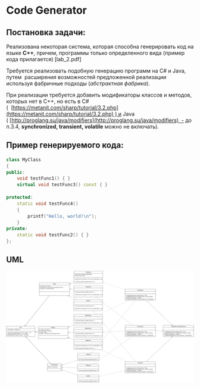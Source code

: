# Code Generator
## Постановка задачи:
Реализована некоторая система, которая способна генерировать код на языке **С++**, причем, программы только определенного вида (пример кода прилагается) [lab_2.pdf]

Требуется реализовать подобную генерацию программ на С# и Java, путем  расширения возможностей предложенной реализации используя фабричные подходы (_абстрактная фабрика_).

При реализации требуется добавить модификаторы классов и методов, которых нет в C++, но есть в C# (  [https://metanit.com/sharp/tutorial/3.2.php](https://metanit.com/sharp/tutorial/3.2.php) ) и Java  ( [http://proglang.su/java/modifiers](http://proglang.su/java/modifiers)  - до п.3.4, **synchronized, transient, volatile** можно не включать).

## Пример генерируемого кода:
```cpp
class MyClass 
{ 
public: 
    void testFunc1() { } 
    virtual void testFunc3() const { } 

protected: 
    static void testFunc4() 
    { 
        printf("Hello, world!\n"); 
    } 
private: 
    static void testFunc2() { } 
};
```
## UML
![alt text](https://github.com/lekksha/CodeGenerator/blob/main/UML.jpg)
